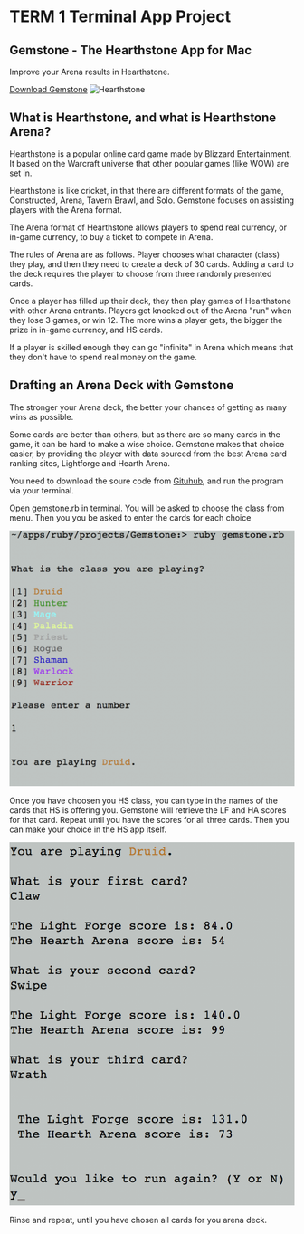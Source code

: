 # TERM 1 Terminal App Project

## Gemstone - The Hearthstone App for Mac

Improve your Arena results in Hearthstone.

[Download Gemstone](https://github.com/lukestainlay/ProjectGemstone "Link to Github")
![Hearthstone][Hearthstone Logo]

[Hearthstone Logo]:
https://us.battle.net/forums/static/images/game-logos/game-logo-hearthstone.png

## What is Hearthstone, and what is Hearthstone Arena?

Hearthstone is a popular online card game made by Blizzard Entertainment. It based on the Warcraft universe that other popular games (like WOW) are set in.

Hearthstone is like cricket, in that there are different formats of the game, Constructed, Arena, Tavern Brawl, and Solo. Gemstone focuses on assisting players with the Arena format.

The Arena format of Hearthstone allows players to spend real currency, or in-game currency, to buy a ticket to compete in Arena.

The rules of Arena are as follows. Player chooses what character (class) they play, and then they need to create a deck of 30 cards. Adding a card to the deck requires the player to choose from three randomly presented cards.

Once a player has filled up their deck, they then play games of Hearthstone with other Arena entrants. Players get knocked out of the Arena "run" when they lose 3 games, or win 12. The more wins a player gets, the bigger the prize in in-game currency, and HS cards.

If a player is skilled enough they can go "infinite" in Arena which means that they don't have to spend real money on the game.

## Drafting an Arena Deck with Gemstone

The stronger your Arena deck, the better your chances of getting as many wins as possible.

Some cards are better than others, but as there are so many cards in the game, it can be hard to make a wise choice. Gemstone makes that choice easier, by providing the player with data sourced from the best Arena card ranking sites, Lightforge and Hearth Arena.

You need to download the soure code from [Gituhub](https://github.com/lukestainlay/ProjectGemstone "Link to Github"), and run the program via your terminal.

Open gemstone.rb in terminal. You will be asked to choose the class from menu. Then you you be asked to enter the cards for each choice

![Menu][Menu Logo]

[Menu Logo]: images/menu.png

Once you have choosen you HS class, you can type in the names of the cards that HS is offering you. Gemstone will retrieve the LF and HA scores for that card. Repeat until you have the scores for all three cards. Then you can make your choice in the HS app itself.

![Card Choice][Cards Choosing]

[Cards Choosing]: images/Cards.png

Rinse and repeat, until you have chosen all cards for you arena deck.






